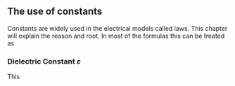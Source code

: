 ## The use of constants

Constants are widely used in the electrical models called laws. This chapter will explain the reason and root. In most of the formulas this can be treated as

### Dielectric Constant $\varepsilon$ 

This 

